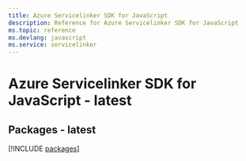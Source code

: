 ```yaml
---
title: Azure Servicelinker SDK for JavaScript
description: Reference for Azure Servicelinker SDK for JavaScript
ms.topic: reference
ms.devlang: javascript
ms.service: servicelinker
---
```

# Azure Servicelinker SDK for JavaScript - latest
## Packages - latest
[!INCLUDE [packages](servicelinker-index.md)]

